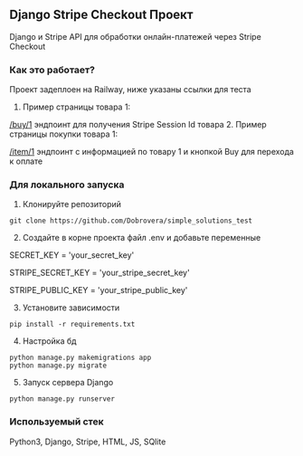 ## Django Stripe Checkout Проект

Django и Stripe API для обработки онлайн-платежей через Stripe Checkout


### Как это работает?
Проект задеплоен на Railway, ниже указаны ссылки для теста
1. Пример страницы товара 1: 

[/buy/1](https://simplesolutionstest-production.up.railway.app/buy/1) эндпоинт для получения Stripe Session Id товара
2. Пример страницы покупки товара 1:

[/item/1](https://simplesolutionstest-production.up.railway.app/item/1) эндпоинт c информацией по товару 1 и кнопкой Buy для перехода к оплате


### Для локального запуска
1. Клонируйте репозиторий

```
git clone https://github.com/Dobrovera/simple_solutions_test
```

2. Создайте в корне проекта файл .env и добавьте переменные

SECRET_KEY = 'your_secret_key'

STRIPE_SECRET_KEY = 'your_stripe_secret_key'

STRIPE_PUBLIC_KEY = 'your_stripe_public_key'


3. Установите зависимости
```
pip install -r requirements.txt
```
4. Настройка бд
```
python manage.py makemigrations app
python manage.py migrate
```
5. Запуск сервера Django
```
python manage.py runserver
```

### Используемый стек
Python3, Django, Stripe, HTML, JS, SQlite